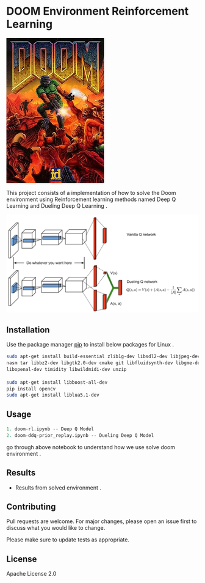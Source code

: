 # DOOM Environment Reinforcement Learning 

![](support/Doom_cover_art.jpg)

This project consists of a implementation of how to solve the Doom environment using Reinforcement learning methods named Deep Q Learning and Dueling Deep Q Learning  .

![Dueling Deep Q Model](support/DDQN.jpg)



## Installation

Use the package manager [pip](https://pip.pypa.io/en/stable/) to install below packages for Linux .

```bash
sudo apt-get install build-essential zlib1g-dev libsdl2-dev libjpeg-dev \
nasm tar libbz2-dev libgtk2.0-dev cmake git libfluidsynth-dev libgme-dev \
libopenal-dev timidity libwildmidi-dev unzip

sudo apt-get install libboost-all-dev
pip install opencv
sudo apt-get install liblua5.1-dev
```

## Usage

```python
1. doom-rl.ipynb -- Deep Q Model
2. doom-ddq-prior_replay.ipynb -- Dueling Deep Q Model
```


go through above notebook to understand how we use solve doom environment . 

## Results

* Results from solved environment .

## Contributing
Pull requests are welcome. For major changes, please open an issue first to discuss what you would like to change.

Please make sure to update tests as appropriate.

## License
Apache License 2.0